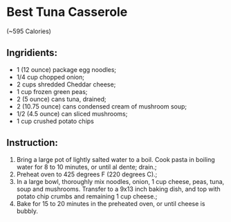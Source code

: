 # Best Tuna Casserole 
(~595  Calories)

## Ingridients:  
- 1 (12 ounce) package egg noodles;  
- 1/4 cup chopped onion;  
- 2 cups shredded Cheddar cheese;  
- 1 cup frozen green peas;  
- 2 (5 ounce) cans tuna, drained;  
- 2 (10.75 ounce) cans condensed cream of mushroom soup;  
- 1/2 (4.5 ounce) can sliced mushrooms;  
- 1 cup crushed potato chips

## Instruction:  
1. Bring a large pot of lightly salted water to a boil. Cook pasta in boiling water for 8 to 10 minutes, or until al dente; drain.;  
2. Preheat oven to 425 degrees F (220 degrees C).;  
3. In a large bowl, thoroughly mix noodles, onion, 1 cup cheese, peas, tuna, soup and mushrooms. Transfer to a 9x13 inch baking dish, and top with potato chip crumbs and remaining 1 cup cheese.;  
4. Bake for 15 to 20 minutes in the preheated oven, or until cheese is bubbly.
